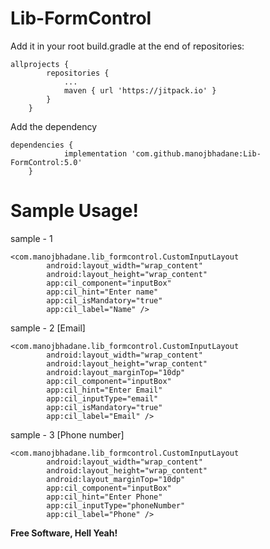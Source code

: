 # Lib-FormControl

Add it in your root build.gradle at the end of repositories:
```
allprojects {
		repositories {
			...
			maven { url 'https://jitpack.io' }
		}
	}
```	
Add the dependency
```
dependencies {
	        implementation 'com.github.manojbhadane:Lib-FormControl:5.0'
	}
```


# Sample Usage!

sample - 1
```
<com.manojbhadane.lib_formcontrol.CustomInputLayout
        android:layout_width="wrap_content"
        android:layout_height="wrap_content"
        app:cil_component="inputBox"
        app:cil_hint="Enter name"
        app:cil_isMandatory="true"
        app:cil_label="Name" />
```

sample - 2 [Email]
```
<com.manojbhadane.lib_formcontrol.CustomInputLayout
        android:layout_width="wrap_content"
        android:layout_height="wrap_content"
        android:layout_marginTop="10dp"
        app:cil_component="inputBox"
        app:cil_hint="Enter Email"
        app:cil_inputType="email"
        app:cil_isMandatory="true"
        app:cil_label="Email" />
```

sample - 3 [Phone number]
```
<com.manojbhadane.lib_formcontrol.CustomInputLayout
        android:layout_width="wrap_content"
        android:layout_height="wrap_content"
        android:layout_marginTop="10dp"
        app:cil_component="inputBox"
        app:cil_hint="Enter Phone"
        app:cil_inputType="phoneNumber"
        app:cil_label="Phone" />
```


**Free Software, Hell Yeah!**

